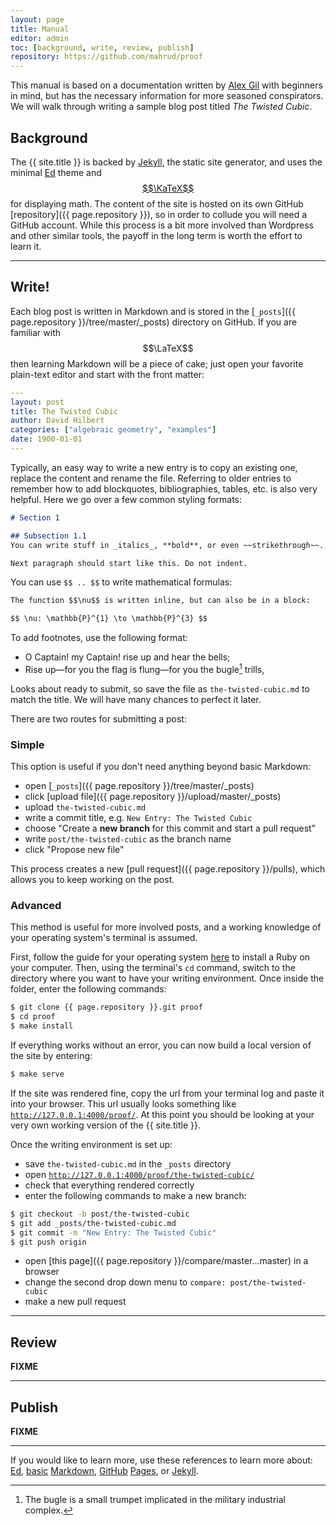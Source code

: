 ```yaml
---
layout: page
title: Manual
editor: admin
toc: [background, write, review, publish]
repository: https://github.com/mahrud/proof
---
```


This manual is based on a documentation written by [Alex Gil](http://laic.columbia.edu/author/2728293031/) with beginners in mind, but has the necessary information for more seasoned conspirators. We will walk through writing a sample blog post titled *The Twisted Cubic*.

## Background

The {{ site.title }} is backed by [Jekyll](https://jekyllrb.com/), the static site generator, and uses the minimal [Ed](https://github.com/minicomp/ed) theme and [$$\KaTeX$$](https://katex.org) for displaying math. The content of the site is hosted on its own GitHub [repository]({{ page.repository }}), so in order to collude you will need a GitHub account. While this process is a bit more involved than Wordpress and other similar tools, the payoff in the long term is worth the effort to learn it.

---

## Write!

Each blog post is written in Markdown and is stored in the [`_posts`]({{ page.repository }}/tree/master/_posts) directory on GitHub. If you are familiar with $$\LaTeX$$ then learning Markdown will be a piece of cake; just open your favorite plain-text editor and start with the front matter:

~~~ yaml
---
layout: post
title: The Twisted Cubic
author: David Hilbert
categories: ["algebraic geometry", "examples"]
date: 1900-01-01
---
~~~

Typically, an easy way to write a new entry is to copy an existing one, replace the content and rename the file. Referring to older entries to remember how to add blockquotes, bibliographies, tables, etc. is also very helpful. Here we go over a few common styling formats:

~~~ markdown
# Section 1

## Subsection 1.1
You can write stuff in _italics_, **bold**, or even ~~strikethrough~~.

Next paragraph should start like this. Do not indent.
~~~

You can use `$$ .. $$` to write mathematical formulas:

~~~ markdown
The function $$\nu$$ is written inline, but can also be in a block:

$$ \nu: \mathbb{P}^{1} \to \mathbb{P}^{3} $$
~~~

To add footnotes, use the following format:


- O Captain! my Captain! rise up and hear the bells;
- Rise up—for you the flag is flung—for you the bugle[^fn1] trills,

[^fn1]:
	The bugle is a small trumpet implicated in the military industrial complex.


Looks about ready to submit, so save the file as `the-twisted-cubic.md` to match the title. We will have many chances to perfect it later.

There are two routes for submitting a post:

### Simple

This option is useful if you don't need anything beyond basic Markdown:
- open [`_posts`]({{ page.repository }}/tree/master/_posts)
- click [upload file]({{ page.repository }}/upload/master/_posts)
- upload `the-twisted-cubic.md`
- write a commit title, e.g. `New Entry: The Twisted Cubic`
- choose "Create a **new branch** for this commit and start a pull request"
- write `post/the-twisted-cubic` as the branch name
- click "Propose new file"

This process creates a new [pull request]({{ page.repository }}/pulls), which allows you to keep working on the post.

### Advanced

This method is useful for more involved posts, and a working knowledge of your operating system's terminal is assumed.

First, follow the guide for your operating system [here](https://jekyllrb.com/docs/installation/) to install a Ruby on your computer. Then, using the terminal's `cd` command, switch to the directory where you want to have your writing environment. Once inside the folder, enter the following commands:

~~~ bash
$ git clone {{ page.repository }}.git proof
$ cd proof
$ make install
~~~

If everything works without an error, you can now build a local version of the site by entering:

~~~ bash
$ make serve
~~~

If the site was rendered fine, copy the url from your terminal log and paste it into your browser. This url usually looks something like [`http://127.0.0.1:4000/proof/`](http://127.0.0.1:4000/proof/). At this point you should be looking at your very own working version of the {{ site.title }}.

Once the writing environment is set up:
- save `the-twisted-cubic.md` in the `_posts` directory
- open [`http://127.0.0.1:4000/proof/the-twisted-cubic/`](http://127.0.0.1:4000/proof/the-twisted-cubic/)
- check that everything rendered correctly
- enter the following commands to make a new branch:
~~~ bash
$ git checkout -b post/the-twisted-cubic
$ git add _posts/the-twisted-cubic.md
$ git commit -m "New Entry: The Twisted Cubic"
$ git push origin
~~~
- open [this page]({{ page.repository }}/compare/master...master) in a browser
- change the second drop down menu to `compare: post/the-twisted-cubic`
- make a new pull request

---

## Review

**FIXME**

---

## Publish

**FIXME**

---

If you would like to learn more, use these references to learn more about:
[Ed](https://minicomp.github.io/ed/documentation/),
[basic](https://guides.github.com/features/mastering-markdown/)
[Markdown](https://programminghistorian.org/en/lessons/sustainable-authorship-in-plain-text-using-pandoc-and-markdown),
[GitHub](https://guides.github.com/introduction/flow/)
[Pages](https://guides.github.com/features/pages/),
or [Jekyll](https://programminghistorian.org/en/lessons/building-static-sites-with-jekyll-github-pages).
